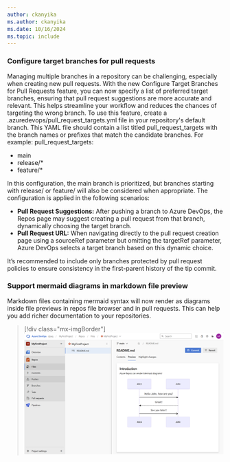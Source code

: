 ```yaml
---
author: ckanyika
ms.author: ckanyika
ms.date: 10/16/2024
ms.topic: include
---
```


### Configure target branches for pull requests

Managing multiple branches in a repository can be challenging, especially when creating new pull requests. With the new Configure Target Branches for Pull Requests feature, you can now specify a list of preferred target branches, ensuring that pull request suggestions are more accurate and relevant. This helps streamline your workflow and reduces the chances of targeting the wrong branch.
To use this feature, create a .azuredevops/pull_request_targets.yml file in your repository's default branch. This YAML file should contain a list titled pull_request_targets with the branch names or prefixes that match the candidate branches. For example:
pull_request_targets:
  - main
  - release/*
  - feature/*


In this configuration, the main branch is prioritized, but branches starting with release/ or feature/ will also be considered when appropriate. The configuration is applied in the following scenarios:

- **Pull Request Suggestions:** After pushing a branch to Azure DevOps, the Repos page may suggest creating a pull request from that branch, dynamically choosing the target branch.
- **Pull Request URL:** When navigating directly to the pull request creation page using a sourceRef parameter but omitting the targetRef parameter, Azure DevOps selects a target branch based on this dynamic choice.

It’s recommended to include only branches protected by pull request policies to ensure consistency in the first-parent history of the tip commit.

### Support mermaid diagrams in markdown file preview

Markdown files containing mermaid syntax will now render as diagrams inside file previews in repos file browser and in pull requests. This can help you add richer documentation to your repositories.

> [!div class="mx-imgBorder"]
> ![Screenshot of  mermaid diagrams in markdown file preview.](../../media/246-repos-01.png "Screenshot of  mermaid diagrams in markdown file preview")